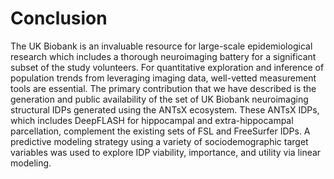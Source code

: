 
# Conclusion

The UK Biobank is an invaluable resource for large-scale epidemiological
research which includes a thorough neuroimaging battery for a significant subset
of the study volunteers.  For quantitative exploration and inference of
population trends from leveraging imaging data, well-vetted measurement tools
are essential.  The primary contribution that we have described is the
generation and public availability of the set of UK Biobank neuroimaging
structural IDPs generated using the ANTsX ecosystem.  These ANTsX IDPs, which
includes DeepFLASH for hippocampal and extra-hippocampal parcellation,
complement the existing sets of FSL and FreeSurfer IDPs.  A predictive modeling
strategy using a variety of sociodemographic target variables was used to
explore IDP viability, importance, and utility via linear modeling.



